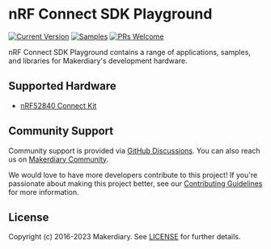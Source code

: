 # nRF Connect SDK Playground

[![Current Version](https://img.shields.io/github/tag/makerdiary/ncs-playground.svg)](https://github.com/makerdiary/ncs-playground/tags)
[![Samples](https://github.com/makerdiary/ncs-playground/actions/workflows/samples.yml/badge.svg?branch=main)](https://github.com/makerdiary/ncs-playground/actions/workflows/samples.yml?query=branch%3Amain)
[![PRs Welcome](https://img.shields.io/badge/PRs-welcome-brightgreen.svg?color=informational)](/.github/CONTRIBUTING.md)

nRF Connect SDK Playground contains a range of applications, samples, and libraries for Makerdiary's development hardware.

## Supported Hardware

* [nRF52840 Connect Kit][nrf52840_connectkit]

## Community Support

Community support is provided via [GitHub Discussions][discussions]. You can also reach us on
[Makerdiary Community][community].

We would love to have more developers contribute to this project! If you're passionate about making this project better, see our [Contributing Guidelines][contributing] for more information.

## License

Copyright (c) 2016-2023 Makerdiary. See [LICENSE](./LICENSE) for further details.

[nrf52840_connectkit]: https://wiki.makerdiary.com/nrf52840-connectkit
[discussions]: https://github.com/makerdiary/ncs-playground/discussions
[community]: https://community.makerdiary.com
[contributing]: /.github/CONTRIBUTING.md
